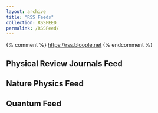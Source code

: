 ```yaml
---
layout: archive
title: "RSS Feeds"
collection: RSSFEED
permalink: /RSSFeed/
---
```

{% comment %} 
    https://rss.bloople.net
{% endcomment %}
## Physical Review Journals Feed
<script src="//rss.bloople.net/?url=http%3A%2F%2Ffeeds.aps.org%2Frss%2Fallsuggestions.xml&limit=20&showtitle=false&type=js"></script>

## Nature Physics Feed
<script src="//rss.bloople.net/?url=http%3A%2F%2Fwww.nature.com%2Fnphys%2Fcurrent_issue%2Frss%2F&limit=20&showtitle=false&type=js"></script>

## Quantum Feed 
<script src="//rss.bloople.net/?url=http%3A%2F%2Fwp.quantum-journal.org%2Ffeed%2F&limit=15&showtitle=false&type=js"></script>